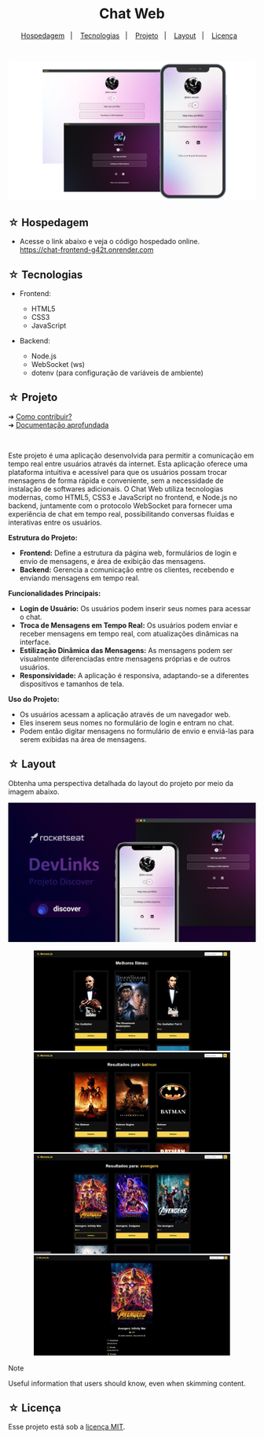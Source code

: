 <h1 align="center">Chat Web</h1>

<p align="center">
  <a href="#-hospedagem">Hospedagem</a>&nbsp;&nbsp;&nbsp;|&nbsp;&nbsp;&nbsp;
  <a href="#-tecnologias">Tecnologias</a>&nbsp;&nbsp;&nbsp;|&nbsp;&nbsp;&nbsp;
  <a href="#-projeto">Projeto</a>&nbsp;&nbsp;&nbsp;|&nbsp;&nbsp;&nbsp;
  <a href="#-layout">Layout</a>&nbsp;&nbsp;&nbsp;|&nbsp;&nbsp;&nbsp;
  <a href="#-licença">Licença</a>&nbsp;&nbsp;&nbsp;
</p>
<br>

![Preview](./read-model/img/banner.png)

## ☆ Hospedagem
- Acesse o link abaixo e veja o código hospedado online.<br>
https://chat-frontend-g42t.onrender.com

## ☆ Tecnologias
- Frontend:
  - HTML5
  - CSS3
  - JavaScript
    
- Backend:
  - Node.js
  - WebSocket (ws)
  - dotenv (para configuração de variáveis de ambiente)

## ☆ Projeto
➜ [Como contribuir?](./read-model/CONTRIBUTING.md) <br>
➜ [Documentação aprofundada](./read-model/MODEL.md) 

<br>

Este projeto é uma aplicação desenvolvida para permitir a comunicação em tempo real entre usuários através da internet. Esta aplicação oferece uma plataforma intuitiva e acessível para que os usuários possam trocar mensagens de forma rápida e conveniente, sem a necessidade de instalação de softwares adicionais. O Chat Web utiliza tecnologias modernas, como HTML5, CSS3 e JavaScript no frontend, e Node.js no backend, juntamente com o protocolo WebSocket para fornecer uma experiência de chat em tempo real, possibilitando conversas fluidas e interativas entre os usuários.

**Estrutura do Projeto:**
- **Frontend:** Define a estrutura da página web, formulários de login e envio de mensagens, e área de exibição das mensagens.
- **Backend:** Gerencia a comunicação entre os clientes, recebendo e enviando mensagens em tempo real.

**Funcionalidades Principais:**
- **Login de Usuário:** Os usuários podem inserir seus nomes para acessar o chat.
- **Troca de Mensagens em Tempo Real:** Os usuários podem enviar e receber mensagens em tempo real, com atualizações dinâmicas na interface.
- **Estilização Dinâmica das Mensagens:** As mensagens podem ser visualmente diferenciadas entre mensagens próprias e de outros usuários.
- **Responsividade:** A aplicação é responsiva, adaptando-se a diferentes dispositivos e tamanhos de tela.

**Uso do Projeto:**
- Os usuários acessam a aplicação através de um navegador web.
- Eles inserem seus nomes no formulário de login e entram no chat.
- Podem então digitar mensagens no formulário de envio e enviá-las para serem exibidas na área de mensagens.

## ☆ Layout
Obtenha uma perspectiva detalhada do layout do projeto por meio da imagem abaixo.

![Preview](./read-model/img/hero.png)

<div align="center">

<img src="https://raw.githubusercontent.com/https-shini/movies_lib/main/dist/001.png" width=400 heigth=350 />
<img src="https://raw.githubusercontent.com/https-shini/movies_lib/main/dist/002.png" width=400 heigth=350 />
<img src="https://raw.githubusercontent.com/https-shini/movies_lib/main/dist/003.png" width=400 heigth=350 />
<img src="https://raw.githubusercontent.com/https-shini/movies_lib/main/dist/004.png" width=400 heigth=350 />

</div>

> [!NOTE]
> Useful information that users should know, even when skimming content.

## ☆ Licença
Esse projeto está sob a [licença MIT](/LICENSE).
